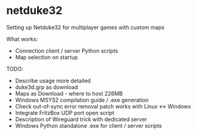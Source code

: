# netduke32
Setting up Netduke32 for multiplayer games with custom maps

What works: 
* Connection client / server Python scripts
* Map selection on startup

TODO: 
* Describe usage more detailed
* duke3d.grp as download 
* Maps as Download - where to host 226MB
* Windows MSYS2 compilation guide / .exe generation
* Check out-of-sync error removal patch works with Linux <-> Windows
* Integrate FritzBox UDP port open script
* Description of Wireguard trick with dedicated server
* Windows Python standalone .exe for client / server scripts
